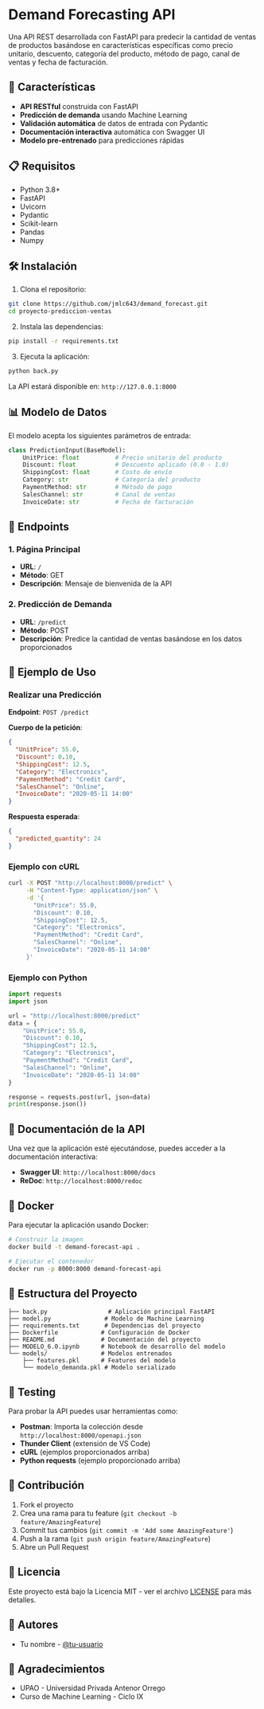 # Demand Forecasting API

Una API REST desarrollada con FastAPI para predecir la cantidad de ventas de productos basándose en características específicas como precio unitario, descuento, categoría del producto, método de pago, canal de ventas y fecha de facturación.

## 🚀 Características

- **API RESTful** construida con FastAPI
- **Predicción de demanda** usando Machine Learning
- **Validación automática** de datos de entrada con Pydantic
- **Documentación interactiva** automática con Swagger UI
- **Modelo pre-entrenado** para predicciones rápidas

## 📋 Requisitos

- Python 3.8+
- FastAPI
- Uvicorn
- Pydantic
- Scikit-learn
- Pandas
- Numpy

## 🛠️ Instalación

1. Clona el repositorio:
```bash
git clone https://github.com/jmlc643/demand_forecast.git
cd proyecto-prediccion-ventas
```

2. Instala las dependencias:
```bash
pip install -r requirements.txt
```

3. Ejecuta la aplicación:
```bash
python back.py
```

La API estará disponible en: `http://127.0.0.1:8000`

## 📊 Modelo de Datos

El modelo acepta los siguientes parámetros de entrada:

```python
class PredictionInput(BaseModel):
    UnitPrice: float          # Precio unitario del producto
    Discount: float           # Descuento aplicado (0.0 - 1.0)
    ShippingCost: float       # Costo de envío
    Category: str             # Categoría del producto
    PaymentMethod: str        # Método de pago
    SalesChannel: str         # Canal de ventas
    InvoiceDate: str          # Fecha de facturación
```

## 🔧 Endpoints

### 1. Página Principal
- **URL**: `/`
- **Método**: GET
- **Descripción**: Mensaje de bienvenida de la API

### 2. Predicción de Demanda
- **URL**: `/predict`
- **Método**: POST
- **Descripción**: Predice la cantidad de ventas basándose en los datos proporcionados

## 📝 Ejemplo de Uso

### Realizar una Predicción

**Endpoint**: `POST /predict`

**Cuerpo de la petición**:
```json
{
  "UnitPrice": 55.0,
  "Discount": 0.10,
  "ShippingCost": 12.5,
  "Category": "Electronics",
  "PaymentMethod": "Credit Card",
  "SalesChannel": "Online",
  "InvoiceDate": "2020-05-11 14:00"
}
```

**Respuesta esperada**:
```json
{
  "predicted_quantity": 24
}
```

### Ejemplo con cURL

```bash
curl -X POST "http://localhost:8000/predict" \
     -H "Content-Type: application/json" \
     -d '{
       "UnitPrice": 55.0,
       "Discount": 0.10,
       "ShippingCost": 12.5,
       "Category": "Electronics",
       "PaymentMethod": "Credit Card",
       "SalesChannel": "Online",
       "InvoiceDate": "2020-05-11 14:00"
     }'
```

### Ejemplo con Python

```python
import requests
import json

url = "http://localhost:8000/predict"
data = {
    "UnitPrice": 55.0,
    "Discount": 0.10,
    "ShippingCost": 12.5,
    "Category": "Electronics",
    "PaymentMethod": "Credit Card",
    "SalesChannel": "Online",
    "InvoiceDate": "2020-05-11 14:00"
}

response = requests.post(url, json=data)
print(response.json())
```

## 📖 Documentación de la API

Una vez que la aplicación esté ejecutándose, puedes acceder a la documentación interactiva:

- **Swagger UI**: `http://localhost:8000/docs`
- **ReDoc**: `http://localhost:8000/redoc`

## 🐳 Docker

Para ejecutar la aplicación usando Docker:

```bash
# Construir la imagen
docker build -t demand-forecast-api .

# Ejecutar el contenedor
docker run -p 8000:8000 demand-forecast-api
```

## 📁 Estructura del Proyecto

```
├── back.py                 # Aplicación principal FastAPI
├── model.py               # Modelo de Machine Learning
├── requirements.txt       # Dependencias del proyecto
├── Dockerfile            # Configuración de Docker
├── README.md             # Documentación del proyecto
├── MODELO_6.0.ipynb      # Notebook de desarrollo del modelo
└── models/               # Modelos entrenados
    ├── features.pkl      # Features del modelo
    └── modelo_demanda.pkl # Modelo serializado
```

## 🧪 Testing

Para probar la API puedes usar herramientas como:

- **Postman**: Importa la colección desde `http://localhost:8000/openapi.json`
- **Thunder Client** (extensión de VS Code)
- **cURL** (ejemplos proporcionados arriba)
- **Python requests** (ejemplo proporcionado arriba)

## 🤝 Contribución

1. Fork el proyecto
2. Crea una rama para tu feature (`git checkout -b feature/AmazingFeature`)
3. Commit tus cambios (`git commit -m 'Add some AmazingFeature'`)
4. Push a la rama (`git push origin feature/AmazingFeature`)
5. Abre un Pull Request

## 📜 Licencia

Este proyecto está bajo la Licencia MIT - ver el archivo [LICENSE](LICENSE) para más detalles.

## 👥 Autores

- Tu nombre - [@tu-usuario](https://github.com/tu-usuario)

## 🙏 Agradecimientos

- UPAO - Universidad Privada Antenor Orrego
- Curso de Machine Learning - Ciclo IX
